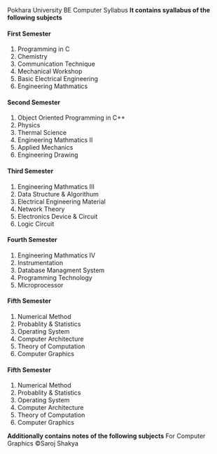 Pokhara University BE Computer Syllabus
**It contains syallabus of the following subjects**
#### First Semester
1. Programming in C
2. Chemistry
3. Communication Technique
4. Mechanical Workshop
5. Basic Electrical Engineering
6. Engineering Mathmatics

#### Second Semester
1. Object Oriented Programming in C++
2. Physics
3. Thermal Science
4. Engineering Mathmatics II
5. Applied Mechanics
6. Engineering Drawing

#### Third Semester
1. Engineering Mathmatics III
2. Data Structure & Algorithum
3. Electrical Engineering Material
4. Network Theory
5. Electronics Device & Circuit
6. Logic Circuit

#### Fourth Semester
1. Engineering Mathmatics IV
2. Instrumentation
3. Database Managment System
4. Programming Technology
5. Microprocessor

#### Fifth Semester
1. Numerical Method
2. Probablity & Statistics
3. Operating System
4. Computer Architecture
5. Theory of Computation
6. Computer Graphics

#### Fifth Semester
1. Numerical Method
2. Probablity & Statistics
3. Operating System
4. Computer Architecture
5. Theory of Computation
6. Computer Graphics

**Additionally contains notes of the following subjects**
For Computer Graphics ©Saroj Shakya